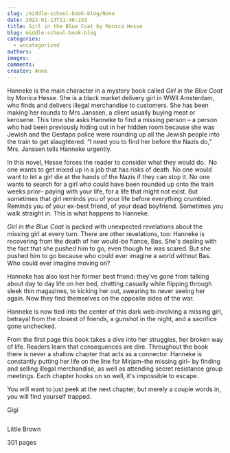 ```yaml
---
slug: /middle-school-book-blog/None
date: 2022-01-13T11:46:23Z
title: Girl in the Blue Coat by Monica Hesse
blog: middle-school-book-blog
categories:
  - uncategorized
authors:
images:
comments:
creator: Anne
---
```


<!-- wp:paragraph -->
<p>Hanneke is the main character in a mystery book called <em>Girl in the Blue Coat </em>by Monica Hesse. She is a black market delivery girl in WWll Amsterdam, who finds and delivers illegal merchandise to customers. She has been making her rounds to Mrs Janssen, a client usually buying meat or kerosene. This time she asks Hanneke to find a missing person – a person who had been previously hiding out in her hidden room because she was Jewish and the Gestapo police were rounding up all the Jewish people into the train to get slaughtered. “I need you to find her before the Nazis do,” Mrs. Janssen tells Hanneke urgently.&nbsp;</p>
<!-- /wp:paragraph -->

<!-- wp:paragraph -->
<p>In this novel, Hesse forces the reader to consider what they would do.&nbsp; No one wants to get mixed up in a job that has risks of death. No one would want to let a girl die at the hands of the Nazis if they can stop it. No one wants to search for a girl who could have been rounded up onto the train weeks prior– paying with your life, for a life that might not exist. But sometimes that girl reminds you of your life before everything crumbled. Reminds you of your ex-best friend, of your dead boyfriend. Sometimes you walk straight in. This is what happens to Hanneke.&nbsp;</p>
<!-- /wp:paragraph -->

<!-- wp:paragraph -->
<p><em>Girl in the Blue Coat</em> is packed with unexpected revelations about the missing girl at every turn. There are other revelations, too: Hanneke is recovering from the death of her would-be fiance, Bas. She's dealing with the fact that she pushed him to go, even though he was scared. But she pushed him to go because who could ever imagine a world without Bas. Who could ever imagine moving on?</p>
<!-- /wp:paragraph -->

<!-- wp:paragraph -->
<p>Hanneke has also lost her former best friend: they’ve gone from talking about day to day life on her bed, chatting casually while flipping through sleek thin magazines, to kicking her out, swearing to never seeing her again. Now they find themselves on the opposite sides of the war.</p>
<!-- /wp:paragraph -->

<!-- wp:paragraph -->
<p>Hanneke is now tied into the center of this dark web involving a missing girl, betrayal from the closest of friends, a gunshot in the night, and a sacrifice gone unchecked.&nbsp;</p>
<!-- /wp:paragraph -->

<!-- wp:paragraph -->
<p>From the first page this book takes a dive into her struggles, her broken way of life. Readers learn that consequences are dire. Throughout the book there is never a shallow chapter that acts as a connector. Hanneke is constantly putting her life on the line for Mirjam–the missing girl– by finding and selling illegal merchandise, as well as attending secret resistance group meetings. Each chapter hooks on so well, it's impossible to escape.&nbsp;&nbsp;</p>
<!-- /wp:paragraph -->

<!-- wp:paragraph -->
<p>You will want to just peek at the next chapter, but merely a couple words in, you will find yourself trapped.</p>
<!-- /wp:paragraph -->

<!-- wp:paragraph -->
<p>Gigi</p>
<!-- /wp:paragraph -->

<!-- wp:image -->
<figure class="wp-block-image"><img alt=""/></figure>
<!-- /wp:image -->

<!-- wp:paragraph -->
<p>Little Brown&nbsp;</p>
<!-- /wp:paragraph -->

<!-- wp:paragraph -->
<p>301 pages</p>
<!-- /wp:paragraph -->
